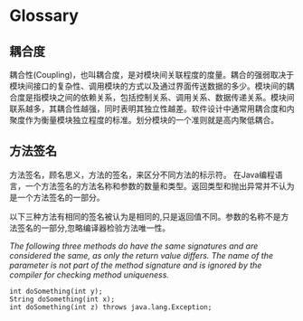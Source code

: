 # Glossary

## 耦合度
耦合性(Coupling)，也叫耦合度，是对模块间关联程度的度量。耦合的强弱取决于模块间接口的复杂性、调用模块的方式以及通过界面传送数据的多少。模块间的耦合度是指模块之间的依赖关系，包括控制关系、调用关系、数据传递关系。模块间联系越多，其耦合性越强，同时表明其独立性越差。软件设计中通常用耦合度和内聚度作为衡量模块独立程度的标准。划分模块的一个准则就是高内聚低耦合。

## 方法签名
方法签名，顾名思义，方法的签名，来区分不同方法的标示符。
在Java编程语言，一个方法签名的方法名称和参数的数量和类型。返回类型和抛出异常并不认为是一个方法签名的一部分。

以下三种方法有相同的签名被认为是相同的,只是返回值不同。参数的名称不是方法签名的一部分,忽略编译器检验方法唯一性。

_The following three methods do have the same signatures and are considered the same, as only the return value differs. The name of the parameter is not part of the method signature and is ignored by the compiler for checking method uniqueness._
```
int doSomething(int y);
String doSomething(int x);
int doSomething(int z) throws java.lang.Exception;
```